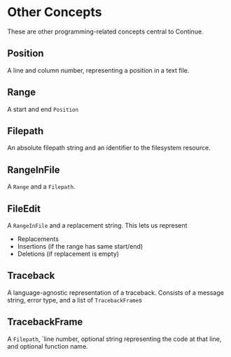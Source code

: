 # Other Concepts

These are other programming-related concepts central to Continue.

## Position

A line and column number, representing a position in a text file.

## Range

A start and end `Position`

## Filepath

An absolute filepath string and an identifier to the filesystem resource.

## RangeInFile

A `Range` and a `Filepath`.

## FileEdit

A `RangeInFile` and a replacement string. This lets us represent

- Replacements
- Insertions (if the range has same start/end)
- Deletions (if replacement is empty)

## Traceback

A language-agnostic representation of a traceback. Consists of a message string, error type, and a list of `TracebackFrame`s

## TracebackFrame

A `Filepath`, `line number, optional string representing the code at that line, and optional function name.
